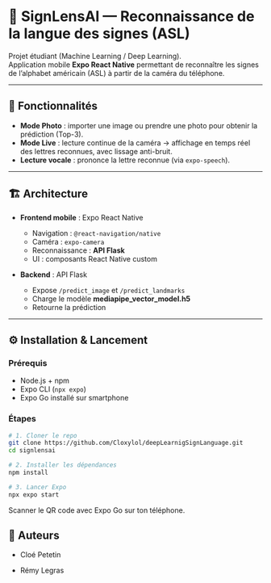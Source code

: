 # 📱 SignLensAI — Reconnaissance de la langue des signes (ASL)

Projet étudiant (Machine Learning / Deep Learning).  
Application mobile **Expo React Native** permettant de reconnaître les signes de l’alphabet américain (ASL) à partir de la caméra du téléphone.

---

## 🚀 Fonctionnalités

- **Mode Photo** : importer une image ou prendre une photo pour obtenir la prédiction (Top-3).
- **Mode Live** : lecture continue de la caméra → affichage en temps réel des lettres reconnues, avec lissage anti-bruit.
- **Lecture vocale** : prononce la lettre reconnue (via `expo-speech`).
  
---

## 🏗️ Architecture

- **Frontend mobile** : Expo React Native
  - Navigation : `@react-navigation/native`
  - Caméra : `expo-camera`
  - Reconnaissance : **API Flask**
  - UI : composants React Native custom

- **Backend** : API Flask
  - Expose `/predict_image` et `/predict_landmarks`
  - Charge le modèle **mediapipe_vector_model.h5**
  - Retourne la prédiction 


---

## ⚙️ Installation & Lancement

### Prérequis
- Node.js + npm
- Expo CLI (`npx expo`)
- Expo Go installé sur smartphone

### Étapes

```bash
# 1. Cloner le repo
git clone https://github.com/Cloxylol/deepLearnigSignLanguage.git
cd signlensai

# 2. Installer les dépendances
npm install

# 3. Lancer Expo
npx expo start

```

Scanner le QR code avec Expo Go sur ton téléphone.



##  👥 Auteurs

+ Cloé Petetin 

+ Rémy Legras






